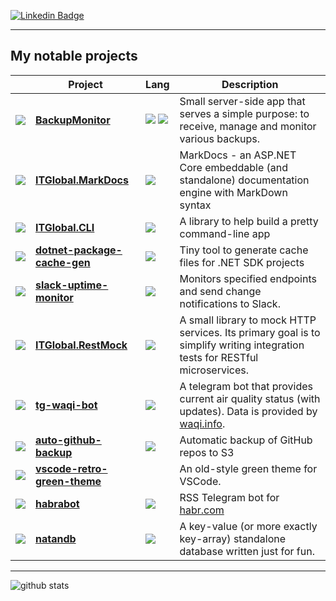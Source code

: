 <!--
**kapitanov/kapitanov** is a ✨ _special_ ✨ repository because its `README.md` (this file) appears on your GitHub profile.

Here are some ideas to get you started:

- 🔭 I’m currently working on ...
- 🌱 I’m currently learning ...
- 👯 I’m looking to collaborate on ...
- 🤔 I’m looking for help with ...
- 💬 Ask me about ...
- 📫 How to reach me: ...
- 😄 Pronouns: ...
- ⚡ Fun fact: ...
-->

[![Linkedin Badge](https://img.shields.io/badge/-@albertkapitanov-blue?style=flat-square&logo=Linkedin&logoColor=white&link=https://www.linkedin.com/in/albertkapitanov/)](https://www.linkedin.com/in/albertkapitanov)

---

## My notable projects

|                                                                        | Project                                                                               | Lang                                                                                                                                | Description                                                                                                                 |
| ---------------------------------------------------------------------- | ------------------------------------------------------------------------------------- | ----------------------------------------------------------------------------------------------------------------------------------- | --------------------------------------------------------------------------------------------------------------------------- |
| ![](https://img.shields.io/badge/-Production-007F0E?style=flat-square) | [**BackupMonitor**](https://github.com/ITGlobal/backupmonitor)                        | ![](https://img.shields.io/badge/-Go-blue?style=flat-square) ![](https://img.shields.io/badge/-TypeScript-2f74c0?style=flat-square) | Small server-side app that serves a simple purpose: to receive, manage and monitor various backups.                         |
| ![](https://img.shields.io/badge/-Production-007F0E?style=flat-square) | [**ITGlobal.MarkDocs**](https://github.com/ITGlobal/MarkDocs)                         | ![](https://img.shields.io/badge/-C%23-4e2acd?style=flat-square)                                                                    | MarkDocs - an ASP.NET Core embeddable (and standalone) documentation engine with MarkDown syntax                            |
| ![](https://img.shields.io/badge/-Production-007F0E?style=flat-square) | [**ITGlobal.CLI**](https://github.com/ITGlobal/CLI)                                   | ![](https://img.shields.io/badge/-C%23-4e2acd?style=flat-square)                                                                    | A library to help build a pretty command-line app                                                                           |
| ![](https://img.shields.io/badge/-Production-007F0E?style=flat-square) | [**dotnet-package-cache-gen**](https://github.com/ITGlobal/dotnet-package-cache-gen)  | ![](https://img.shields.io/badge/-C%23-4e2acd?style=flat-square)                                                                    | Tiny tool to generate cache files for .NET SDK projects                                                                     |
| ![](https://img.shields.io/badge/-Production-007F0E?style=flat-square) | [**slack-uptime-monitor**](https://github.com/ITGlobal/slack-uptime-monitor)          | ![](https://img.shields.io/badge/-Go-blue?style=flat-square)                                                                        | Monitors specified endpoints and send change notifications to Slack.                                                        |
| ![](https://img.shields.io/badge/-Production-007F0E?style=flat-square) | [**ITGlobal.RestMock**](https://github.com/ITGlobal/RestMock)                         | ![](https://img.shields.io/badge/-C%23-4e2acd?style=flat-square)                                                                    | A small library to mock HTTP services. Its primary goal is to simplify writing integration tests for RESTful microservices. |
| ![](https://img.shields.io/badge/-Pet-blue?style=flat-square)          | [**tg-waqi-bot**](https://github.com/kapitanov/tg-waqi-bot)                           | ![](https://img.shields.io/badge/-Go-blue?style=flat-square)                                                                        | A telegram bot that provides current air quality status (with updates). Data is provided by [waqi.info](https://waqi.info). |
| ![](https://img.shields.io/badge/-Production-007F0E?style=flat-square) | [**auto-github-backup**](https://github.com/kapitanov/auto-github-backup)             | ![](https://img.shields.io/badge/-Python-0662b9?style=flat-square)                                                                  | Automatic backup of GitHub repos to S3                                                                                      |
| ![](https://img.shields.io/badge/-Pet-blue?style=flat-square)          | [**vscode-retro-green-theme**](https://github.com/kapitanov/vscode-retro-green-theme) |                                                                                                                                     | An old-style green theme for VSCode.                                                                                        |
| ![](https://img.shields.io/badge/-Pet-blue?style=flat-square)          | [**habrabot**](https://github.com/kapitanov/habrabot)                                 | ![](https://img.shields.io/badge/-Go-blue?style=flat-square)                                                                        | RSS Telegram bot for [habr.com](https://habr.com/)                                                                          |
| ![](https://img.shields.io/badge/-Pet-blue?style=flat-square)          | [**natandb**](https://github.com/kapitanov/natandb)                                   | ![](https://img.shields.io/badge/-Go-blue?style=flat-square)                                                                        | A key-value (or more exactly key-array) standalone database written just for fun.                                           |

---

![github stats](https://github-readme-stats.vercel.app/api?username=kapitanov&show_icons=true)
